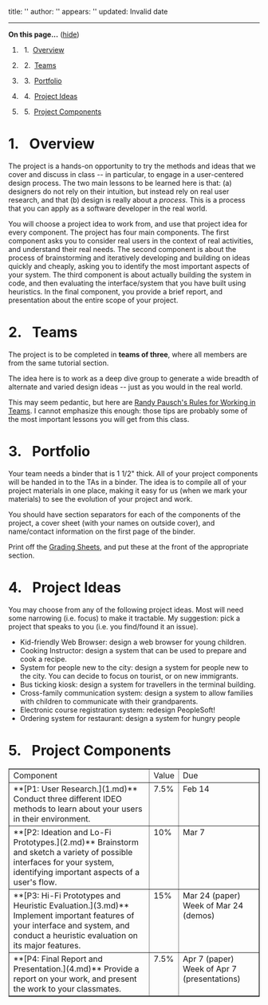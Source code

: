 title: ''
author: ''
appears: ''
updated: Invalid date

---

<div class="toc">

<a name="toc" id="toc"></a>**On this page...** ([hide](javascript:toggle('tocid');))

1.    1.  [Overview](#toc1)

2.    2.  [Teams](#toc2)

3.    3.  [Portfolio](#toc3)

4.    4.  [Project Ideas](#toc4)

5.    5.  [Project Components](#toc5)</div>

# <a name="toc1" id="toc1"></a>1.  Overview

The project is a hands-on opportunity to try the methods and ideas that we cover and discuss in class -- in particular, to engage in a user-centered design process. The two main lessons to be learned here is that: (a) designers do not rely on their intuition, but instead rely on real user research, and that (b) design is really about a _process._ This is a process that you can apply as a software developer in the real world.

You will choose a project idea to work from, and use that project idea for every component. The project has four main components. The first component asks you to consider real users in the context of real activities, and understand their real needs. The second component is about the process of brainstorming and iteratively developing and building on ideas quickly and cheaply, asking you to identify the most important aspects of your system. The third component is about actually building the system in code, and then evaluating the interface/system that you have built using heuristics. In the final component, you provide a brief report, and presentation about the entire scope of your project.

# <a name="toc2" id="toc2"></a>2.  Teams

The project is to be completed in **teams of three**, where all members are from the same tutorial section.

The idea here is to work as a deep dive group to generate a wide breadth of alternate and varied design ideas -- just as you would in the real world.

This may seem pedantic, but here are [Randy Pausch's Rules for Working in Teams](WorkingInTeams.md). I cannot emphasize this enough: those tips are probably some of the most important lessons you will get from this class.

# <a name="toc3" id="toc3"></a>3.  Portfolio

Your team needs a binder that is 1 1/2" thick. All of your project components will be handed in to the TAs in a binder. The idea is to compile all of your project materials in one place, making it easy for us (when we mark your materials) to see the evolution of your project and work.

You should have section separators for each of the components of the project, a cover sheet (with your names on outside cover), and name/contact information on the first page of the binder.

Print off the [Grading Sheets](GradingSheets.md), and put these at the front of the appropriate section.

# <a name="toc4" id="toc4"></a>4.  Project Ideas

You may choose from any of the following project ideas. Most will need some narrowing (i.e. focus) to make it tractable. My suggestion: pick a project that speaks to you (i.e. you find/found it an issue).

* Kid-friendly Web Browser: design a web browser for young children.
* Cooking Instructor: design a system that can be used to prepare and cook a recipe.
* System for people new to the city: design a system for people new to the city. You can decide to focus on tourist, or on new immigrants.
* Bus ticking kiosk: design a system for travellers in the terminal building.
* Cross-family communication system: design a system to allow families with children to communicate with their grandparents.
* Electronic course registration system: redesign PeopleSoft!
* Ordering system for restaurant: design a system for hungry people

# <a name="toc5" id="toc5"></a>5.  Project Components

<table border="1"><tr><td align="left" valign="top">Component
</td><td valign="top">Value
</td><td valign="top">Due
</td></tr><tr><td valign="top">**[P1: User Research.](1.md)**
Conduct three different IDEO methods to learn about your users in their environment.
</td><td valign="top">7.5%
</td><td valign="top">Feb 14
</td></tr><tr><td valign="top">**[P2: Ideation and Lo-Fi Prototypes.](2.md)**
Brainstorm and sketch a variety of possible interfaces for your system, identifying important aspects of a user's flow.
</td><td valign="top">10%
</td><td valign="top">Mar 7
</td></tr><tr><td valign="top">**[P3: Hi-Fi Prototypes and Heuristic Evaluation.](3.md)**
Implement important features of your interface and system, and conduct a heuristic evaluation on its major features.
</td><td valign="top">15%
</td><td valign="top">Mar 24 (paper)
Week of Mar 24 (demos)
</td></tr><tr><td valign="top">**[P4: Final Report and Presentation.](4.md)**
Provide a report on your work, and present the work to your classmates.
</td><td valign="top">7.5%
</td><td valign="top">Apr 7 (paper)
Week of Apr 7 (presentations)
</td></tr></table>
